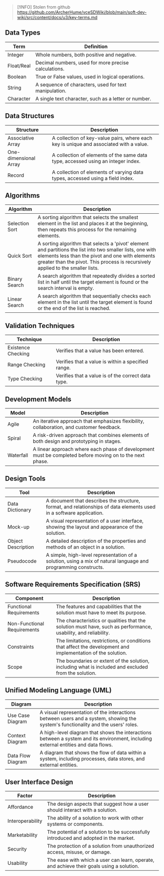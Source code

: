 
> [!INFO] Stolen from github
> https://github.com/ArcherHume/vceSDWiki/blob/main/soft-dev-wiki/src/content/docs/u3/key-terms.md

## Data Types
| Term | Definition |
| --- | --- |
| Integer | Whole numbers, both positive and negative. |
| Float/Real | Decimal numbers, used for more precise calculations. |
| Boolean | True or False values, used in logical operations. |
| String | A sequence of characters, used for text manipulation. |
| Character | A single text character, such as a letter or number. |
## Data Structures
| Structure | Description |
| --- | --- |
| Associative Array | A collection of key-value pairs, where each key is unique and associated with a value. |
| One-dimensional Array | A collection of elements of the same data type, accessed using an integer index. |
| Record | A collection of elements of varying data types, accessed using a field index. |
## Algorithms
| Algorithm | Description |
| --- | --- |
| Selection Sort | A sorting algorithm that selects the smallest element in the list and places it at the beginning, then repeats this process for the remaining elements. |
| Quick Sort | A sorting algorithm that selects a 'pivot' element and partitions the list into two smaller lists, one with elements less than the pivot and one with elements greater than the pivot. This process is recursively applied to the smaller lists. |
| Binary Search | A search algorithm that repeatedly divides a sorted list in half until the target element is found or the search interval is empty. |
| Linear Search | A search algorithm that sequentially checks each element in the list until the target element is found or the end of the list is reached. |
## Validation Techniques
| Technique          | Description                                        |
| ------------------ | -------------------------------------------------- |
| Existence Checking | Verifies that a value has been entered.            |
| Range Checking     | Verifies that a value is within a specified range. |
| Type Checking      | Verifies that a value is of the correct data type. |
## Development Models
| Model | Description |
| --- | --- |
| Agile | An iterative approach that emphasizes flexibility, collaboration, and customer feedback. |
| Spiral | A risk-driven approach that combines elements of both design and prototyping in stages. |
| Waterfall | A linear approach where each phase of development must be completed before moving on to the next phase. |
## Design Tools
| Tool | Description |
| --- | --- |
| Data Dictionary | A document that describes the structure, format, and relationships of data elements used in a software application. |
| Mock-up | A visual representation of a user interface, showing the layout and appearance of the solution. |
| Object Description | A detailed description of the properties and methods of an object in a solution. |
| Pseudocode | A simple, high-level representation of a solution, using a mix of natural language and programming constructs. |
## Software Requirements Specification (SRS)
| Component                   | Description                                                                                                    |
| --------------------------- | -------------------------------------------------------------------------------------------------------------- |
| Functional Requirements     | The features and capabilities that the solution must have to meet its purpose.                                 |
| Non-Functional Requirements | The characteristics or qualities that the solution must have, such as performance, usability, and reliability. |
| Constraints                 | The limitations, restrictions, or conditions that affect the development and implementation of the solution.   |
| Scope                       | The boundaries or extent of the solution, including what is included and excluded from the solution.           |
## Unified Modeling Language (UML)
| Diagram           | Description                                                                                                                        |
| ----------------- | ---------------------------------------------------------------------------------------------------------------------------------- |
| Use Case Diagram  | A visual representation of the interactions between users and a system, showing the system's functionality and the users' roles.   |
| Context Diagram   | A high-level diagram that shows the interactions between a system and its environment, including external entities and data flows. |
| Data Flow Diagram | A diagram that shows the flow of data within a system, including processes, data stores, and external entities.                    |
## User Interface Design
| Factor | Description |
| --- | --- |
| Affordance | The design aspects that suggest how a user should interact with a solution. |
| Interoperability | The ability of a solution to work with other systems or components. |
| Marketability | The potential of a solution to be successfully introduced and adopted in the market. |
| Security | The protection of a solution from unauthorized access, misuse, or damage. |
| Usability | The ease with which a user can learn, operate, and achieve their goals using a solution. |
